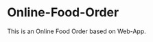 # Online-Food-Order

This is an Online Food Order based on Web-App.

























































































































